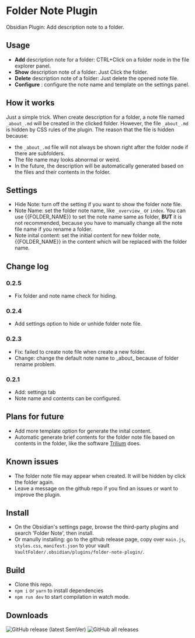 # Folder Note Plugin

Obsidian Plugin: Add description note to a folder. 

## Usage

- **Add** description note for a folder: CTRL+Click on a folder node in the file explorer panel.
- **Show** description note of a folder: Just Click the folder.
- **Delete** description note of a folder: Just delete the opened note file.
- **Configure** : configure the note name and template on the settings panel.

## How it works

Just a simple trick. When create description for a folder, a note file named `_about_.md` will be created in the clicked folder. However, the file `_about_.md` is hidden by CSS rules of the plugin. The reason that the file is hidden because:

- the `_about_.md` file will not always be shown right after the folder node if there are subfolders.
- The file name may looks abnormal or weird.
- In the future, the description will be automatically generated based on the files and their contents in the folder. 

## Settings

- Hide Note: turn off the setting if you want to show the folder note file.
- Note Name: set the folder note name, like `_overview_` or `index`. You can use {{FOLDER_NAME}} to set the note name same as folder, **BUT** it is not recommended, because you have to manually change all the note file name if you rename a folder.
- Note inital content: set the initial content for new folder note, {{FOLDER_NAME}} in the content which will be replaced with the folder name.

## Change log

### 0.2.5

- Fix folder and note name check for hiding.

### 0.2.4

- Add settings option to hide or unhide folder note file.

### 0.2.3

- Fix: failed to create note file when create a new folder.
- Change: change the default note name to \_about\_ because of folder rename problem.

### 0.2.1

- Add: settings tab
- Note name and contents can be configured.

## Plans for future

- Add more template option for generate the inital content.
- Automatic generate brief contents for the folder note file based on contents in the folder, like the software [Trilium](https://github.com/zadam/trilium) does. 

## Known issues

- The folder note file may appear when created. It will be hidden by click the folder again.
- Leave a message on the github repo if you find an issues or want to improve the plugin.

## Install

- On the Obsidian's settings page, browse the third-party plugins and search 'Folder Note', then install.
- Or manully installing: go to the github release page, copy over `main.js`, `styles.css`, `manifest.json` to your vault `VaultFolder/.obsidian/plugins/folder-note-plugin/`.

## Build

- Clone this repo.
- `npm i` or `yarn` to install dependencies
- `npm run dev` to start compilation in watch mode.

## Downloads

![GitHub release (latest SemVer)](https://img.shields.io/github/v/release/xpgo/obsidian-folder-note-plugin?style=for-the-badge)
![GitHub all releases](https://img.shields.io/github/downloads/xpgo/obsidian-folder-note-plugin/total?style=for-the-badge)
